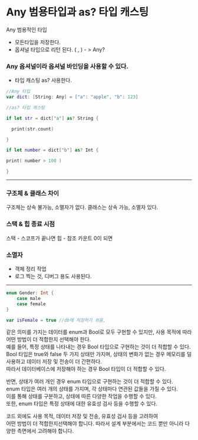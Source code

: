 # Any 범용타입과 as? 타입 캐스팅

Any 범용적인 타입
- 모든타입을 저장한다.
- 옵셔널 타입으로 리턴 된다. ( , ) - > Any? 


### Any 옵셔널이라 옵셔널 바인딩을 사용할 수 있다.
- 타입 캐스팅 as? 사용한다. 
```swift
//Any 타입
var dict: [String: Any] = ["a": "apple", "b": 123]

//as? 타입 캐스팅

if let str = dict["a"] as? String {

  print(str.count)

}

if let number = dict["b"] as? Int {

print( number > 100 )

}
```
---
### 구조체 & 클래스 차이 
구조체는 상속 불가능, 소멸자가 없다.
클래스는 상속 가능, 소멸자 있다.

### 스택 & 힙 종료 시점
스택 - 스코프가 끝나면
힙 - 참조 카운트 0이 되면

### 소멸자
- 객체 정리 작업
- 로그 찍는 것, 디버그 용도 사용된다.
---
```swift
enum Gender: Int {
    case male
    case female
}

var isFemale = true //db에 저장하기 쉬움,
```

같은 의미를 가지는 데이터를 enum과 Bool로 모두 구현할 수 있지만, 사용 목적에 따라 어떤 방법이 더 적합한지 선택해야 한다.<br>
예를 들어, 특정 상태를 나타내는 경우 Bool 타입으로 구현하는 것이 더 적합할 수 있다.<br>
Bool 타입은 true와 false 두 가지 상태만 가지며, 상태의 변화가 없는 경우 메모리를 덜 사용하고 데이터 저장 및 전송이 더 간편하다.<br>
따라서 데이터베이스에 저장해야 하는 경우 Bool 타입이 더 적합할 수 있다.<br>

반면, 상태가 여러 개인 경우 enum 타입으로 구현하는 것이 더 적합할 수 있다.<br>
enum 타입은 여러 개의 상태를 가지며, 각 상태마다 연관된 값들을 가질 수 있다.<br>
이를 통해 상태를 구분하고, 상태에 따른 다양한 작업을 수행할 수 있다.<br> 
또한, enum 타입은 특정 상태에 대한 유효성 검사 등을 수행할 수 있다.<br>

코드 외에도 사용 목적, 데이터 저장 및 전송, 유효성 검사 등을 고려하여 <br>
어떤 방법이 더 적합한지선택해야 합니다. 따라서 설계 부분에서는 코드 뿐만 아니라 다양한 측면에서 고려해야 합니다.
